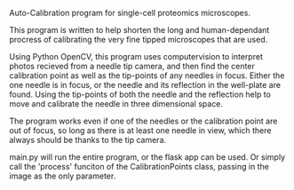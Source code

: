 Auto-Calibration program for single-cell proteomics microscopes.

This program is written to help shorten the long and human-dependant procress of calibrating the very fine tipped microscopes that are used.

Using Python OpenCV, this program uses computervision to interpret photos recieved from a needle tip camera, and then find the center calibration point as well as the tip-points of any needles in focus. Either the one needle is in focus, or the needle and its reflection in the well-plate are found. Using the tip-points of both the needle and the reflection help to move and calibrate the needle in three dimensional space.

The program works even if one of the needles or the calibration point are out of focus, so long as there is at least one needle in view, which there always should be thanks to the tip camera. 

main.py will run the entire program, or the flask app can be used. Or simply call the 'process' funciton of the CalibrationPoints class, passing in the image as the only parameter. 